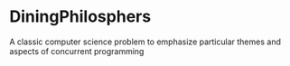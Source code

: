 # DiningPhilosphers
A classic computer science problem to emphasize particular themes and aspects of concurrent programming
